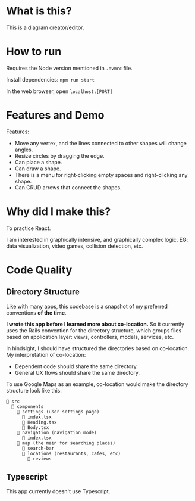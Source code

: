 # What is this?

This is a diagram creator/editor.

# How to run

Requires the Node version mentioned in `.nvmrc` file.

Install dependencies: `npm run start`

In the web browser, open `localhost:[PORT]`

# Features and Demo

Features:
* Move any vertex, and the lines connected to other shapes will change angles.
* Resize circles by dragging the edge.
* Can place a shape.
* Can draw a shape.
* There is a menu for right-clicking empty spaces and right-clicking any shape.
* Can CRUD arrows that connect the shapes.

# Why did I make this?

To practice React.

I am interested in graphically intensive, and graphically complex logic. EG: data visualization, video games, collision detection, etc.

# Code Quality

## Directory Structure 

Like with many apps, this codebase is a snapshot of my preferred conventions **of the time**.

**I wrote this app before I learned more about co-location.** So it currently uses the Rails convention for the directory structure, which groups files based on application layer: views, controllers, models, services, etc.

In hindsight, I should have structured the directories based on co-location. My interpretation of co-location:
* Dependent code should share the same directory.
* General UX flows should share the same directory.

To use Google Maps as an example, co-location would make the directory structure look like this:
```
📂 src
  📂 components
    📂 settings (user settings page)
      📄 index.tsx 
      📄 Heading.tsx
      📄 Body.tsx
    📂 navigation (navigation mode)
      📄 index.tsx
    📂 map (the main for searching places)
      📂 search-bar
      📂 locations (restaurants, cafes, etc)
        📂 reviews
```

## Typescript

This app currently doesn't use Typescript.